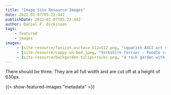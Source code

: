 ```yaml
---
title: "Image Site Resource Images"
date: 2022-01-07T05:22:44Z
publishDate: 2022-01-07T05:22:44Z
author: Daniel F. Dickinson
tags:
    - featured
    - images
images:
     - [site-resource/favicon-ascface-512x512.png, "squarish ASCI art smiley"]
     - [site-resource/cappy-on-bed.jpeg, "Yorkshire Terrier - Poodle cross (dog) on duvet on bed"]
     - [site-resource/backgarden-tulips+rocks.png, "a rock garden with tulips and rust coloured plants in bloom"]
---
```


There should be three. They are all full width and are cut off at a height of
630px.

{{< show-featured-images "metadata" >}}
